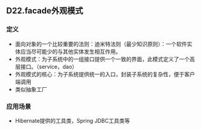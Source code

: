 ## D22.facade外观模式

### 定义
- 面向对象的一个比较重要的法则：迪米特法则（最少知识原则）：一个软件实体应当尽可能少的与其他实体发生相互作用。
- 外观模式：为子系统中的一组接口提供一个一致的界面，此模式定义了一个高层接口。（service，dao）
- 外观模式的核心：为子系统提供统一的入口，封装子系统的复杂性，便于客户端调用
- 类似抽象工厂

### 应用场景
- Hibernate提供的工具类，Spring JDBC工具类等
